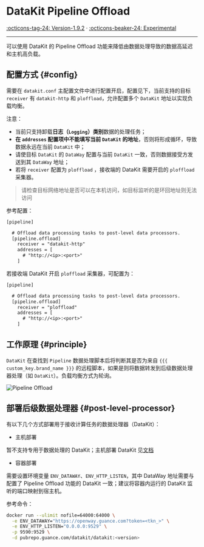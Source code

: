 # DataKit Pipeline Offload

[:octicons-tag-24: Version-1.9.2](../datakit/changelog.md#cl-1.9.2) ·
[:octicons-beaker-24: Experimental](../datakit/index.md#experimental)

---

可以使用 DataKit 的 Pipeline Offload 功能来降低由数据处理导致的数据高延迟和主机高负载。

## 配置方式 {#config}

需要在 `datakit.conf` 主配置文件中进行配置开启，配置见下，当前支持的目标 `receiver` 有 `datakit-http` 和 `ploffload`，允许配置多个 `DataKit` 地址以实现负载均衡。

注意：

- 当前只支持卸载**日志（`Logging`）类别**数据的处理任务；
- **在 `addresses` 配置项中不能填写当前 `DataKit` 的地址**，否则将形成循环，导致数据永远在当前 `DataKit` 中；
- 请使目标 `DataKit` 的 `DataWay` 配置与当前 `DataKit` 一致，否则数据接受方发送到其 `DataWay` 地址；
- 若将 `receiver` 配置为 `ploffload` ，接收端的 DataKit 需要开启的 `ploffload` 采集器。

> 请检查目标网络地址是否可以在本机访问，如目标监听的是环回地址则无法访问

参考配置：

```txt
[pipeline]

  # Offload data processing tasks to post-level data processors.
  [pipeline.offload]
    receiver = "datakit-http"
    addresses = [
      # "http://<ip>:<port>"
    ]
```

若接收端 DataKit 开启 `ploffload` 采集器，可配置为：

```txt
[pipeline]

  # Offload data processing tasks to post-level data processors.
  [pipeline.offload]
    receiver = "ploffload"
    addresses = [
      # "http://<ip>:<port>"
    ]
```

## 工作原理 {#principle}

`DataKit` 在查找到 `Pipeline` 数据处理脚本后将判断其是否为来自 ` {{{ custom_key.brand_name }}} ` 的远程脚本，如果是则将数据转发到后级数据处理器处理（如 `DataKit`）。负载均衡方式为轮询。

![Pipeline Offload](img/pipeline-offload.drawio.png)

## 部署后级数据处理器 {#post-level-processor}

有以下几个方式部署用于接收计算任务的数据处理器（DataKit）：

- 主机部署

暂不支持专用于数据处理的 DataKit；主机部署 DataKit 见[文档](../../datakit/datakit-install.md)

- 容器部署

需要设置环境变量 `ENV_DATAWAY`、`ENV_HTTP_LISTEN`，其中 DataWay 地址需要与配置了 Pipeline Offload 功能的 DataKit 一致；建议将容器内运行的 DataKit 监听的端口映射到宿主机。

参考命令：

```sh
docker run --ulimit nofile=64000:64000 \
  -e ENV_DATAWAY="https://openway.guance.com?token=<tkn_>" \
  -e ENV_HTTP_LISTEN="0.0.0.0:9529" \
  -p 9590:9529 \
  -d pubrepo.guance.com/datakit/datakit:<version>
```
